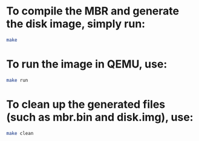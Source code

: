 # To compile the MBR and generate the disk image, simply run:
```bash
make
```

# To run the image in QEMU, use:
```bash
make run
```

# To clean up the generated files (such as mbr.bin and disk.img), use:
```bash
make clean
```

